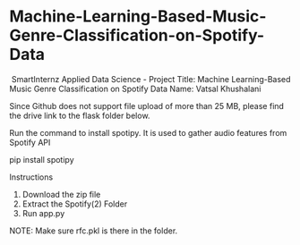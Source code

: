 # Machine-Learning-Based-Music-Genre-Classification-on-Spotify-Data
﻿
SmartInternz
Applied Data Science - Project
Title: Machine Learning-Based Music Genre Classification on Spotify Data 
Name: Vatsal Khushalani

Since Github does not support file upload of more than 25 MB, please find the drive link to the flask folder below.

Run the command to install spotipy. It is used to gather audio features from Spotify API

pip install spotipy

Instructions
1. Download the zip file
2. Extract the Spotify(2) Folder
3. Run app.py

NOTE: Make sure rfc.pkl is there in the folder.
